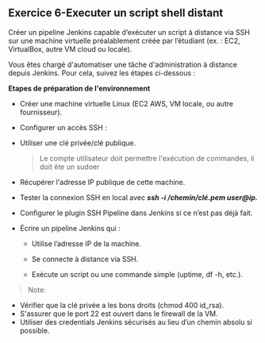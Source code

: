 ## Exercice 6-Executer un script shell distant 

Créer un pipeline Jenkins capable d’exécuter un script à distance via SSH sur une machine virtuelle préalablement créée par l’étudiant (ex. : EC2, VirtualBox, autre VM cloud ou locale).

Vous êtes chargé d'automatiser une tâche d'administration à distance depuis Jenkins. Pour cela, suivez les étapes ci-dessous :

**Etapes de préparation de l'environnement**

- Créer une machine virtuelle Linux (EC2 AWS, VM locale, ou autre fournisseur).

- Configurer un accès SSH :

- Utiliser une clé privée/clé publique.

    > Le compte utilisateur doit permettre l'exécution de commandes, il doit ête un sudoer 

- Récupérer l'adresse IP publique de cette machine.

- Tester la connexion SSH en local avec ***ssh -i /chemin/clé.pem user@ip.***

- Configurer le plugin SSH Pipeline dans Jenkins si ce n’est pas déjà fait.

- Écrire un pipeline Jenkins qui :

  - Utilise l’adresse IP de la machine.

  - Se connecte à distance via SSH.

  - Exécute un script ou une commande simple (uptime, df -h, etc.).

>Note:
- Vérifier que la clé privée a les bons droits (chmod 400 id_rsa).
- S'assurer que le port 22 est ouvert dans le firewall de la VM.
- Utiliser des credentials Jenkins sécurisés au lieu d’un chemin absolu si possible.